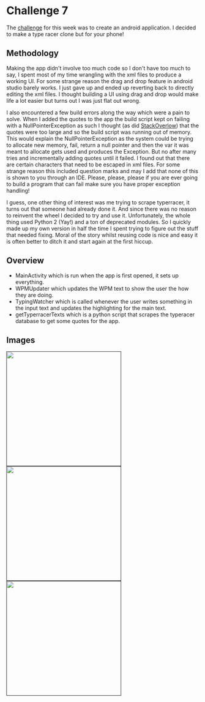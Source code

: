 # Challenge 7

The [challenge](https://secure.ecs.soton.ac.uk/student/wiki/w/COMP1202/Space_Cadets/SCChallengeAndroidApp) for this week was to create an android application. I decided to make a type racer clone but for your phone!

## Methodology

Making the app didn't involve too much code so I don't have too much to say, I spent most of my time wrangling with the xml files to produce a working UI. For some strange reason the drag and drop feature in android studio barely works. I just gave up and ended up reverting back to directly editing the xml files. I thought building a UI using drag and drop would make life a lot easier but turns out I was just flat out wrong.

I also encountered a few build errors along the way which were a pain to solve. When I added the quotes to the app the build script kept on failing with a NullPointerException as such I thought (as did [StackOverlow](https://stackoverflow.com/questions/22583418/execution-failed-for-task-appmergedebugresources-android-studio)) that the quotes were too large and so the build script was running out of memory. This would explain the NullPointerException as the system could be trying to allocate new memory, fail, return a null pointer and then the var it was meant to allocate gets used and produces the Exception. But no after many tries and incrementally adding quotes until it failed. I found out that there are certain characters that need to be escaped in xml files. For some strange reason this included question marks and may I add that none of this is shown to you through an IDE. Please, please, please if you are ever going to build a program that can fail make sure you have proper exception handling! 

I guess, one other thing of interest was me trying to scrape typerracer, it turns out that someone had already done it. And since there was no reason to reinvent the wheel I decided to try and use it. Unfortunately, the whole thing used Python 2 (Yay!) and a ton of deprecated modules. So I quickly made up my own version in half the time I spent trying to figure out the stuff that needed fixing. Moral of the story whilst reusing code is nice and easy it is often better to ditch it and start again at the first hiccup. 

## Overview

- MainActivity which is run when the app is first opened, it sets up everything.
- WPMUpdater which updates the WPM text to show the user the how they are doing. 
- TypingWatcher which is called whenever the user writes something in the input text and updates the highlighting for the main text.
- getTyperracerTexts which is a python script that scrapes the typeracer database to get some quotes for the app.

## Images

[<img src="https://user-images.githubusercontent.com/49870539/143959973-ac3ebfa8-d8a1-49b3-8f26-e1be5eb263c5.png" width="300"/>]()
[<img src="https://user-images.githubusercontent.com/49870539/143960115-45b5ac00-ae0b-423a-949e-fd4faa1d9182.png" width="300"/>]()
[<img src="https://user-images.githubusercontent.com/49870539/143960120-ae201def-7c7c-4065-a6e1-dc978c645f96.png" width="300"/>]()
